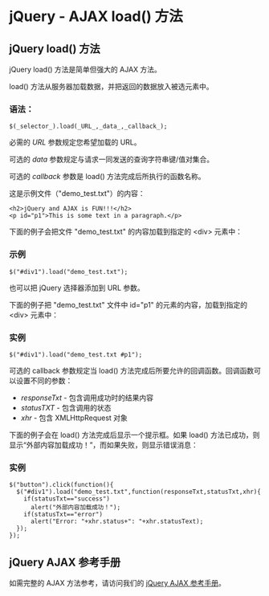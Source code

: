 
# jQuery - AJAX load() 方法




## jQuery load() 方法

jQuery load() 方法是简单但强大的 AJAX 方法。

load() 方法从服务器加载数据，并把返回的数据放入被选元素中。

### 语法：

```
$(_selector_).load(_URL_,_data_,_callback_);
```

必需的 _URL_ 参数规定您希望加载的 URL。

可选的 _data_ 参数规定与请求一同发送的查询字符串键/值对集合。

可选的 _callback_ 参数是 load() 方法完成后所执行的函数名称。

这是示例文件（"demo_test.txt"）的内容：

```
<h2>jQuery and AJAX is FUN!!!</h2>
<p id="p1">This is some text in a paragraph.</p>

```

下面的例子会把文件 "demo_test.txt" 的内容加载到指定的 &lt;div&gt; 元素中：

### 示例

```
$("#div1").load("demo_test.txt");
```



也可以把 jQuery 选择器添加到 URL 参数。

下面的例子把 "demo_test.txt" 文件中 id="p1" 的元素的内容，加载到指定的 &lt;div&gt; 元素中：

### 实例

```
$("#div1").load("demo_test.txt #p1");
```



可选的 callback 参数规定当 load() 方法完成后所要允许的回调函数。回调函数可以设置不同的参数：

*   _responseTxt_ - 包含调用成功时的结果内容
*   _statusTXT_ - 包含调用的状态
*   _xhr_ - 包含 XMLHttpRequest 对象

下面的例子会在 load() 方法完成后显示一个提示框。如果 load() 方法已成功，则显示“外部内容加载成功！”，而如果失败，则显示错误消息：

### 实例

```
$("button").click(function(){
  $("#div1").load("demo_test.txt",function(responseTxt,statusTxt,xhr){
    if(statusTxt=="success")
      alert("外部内容加载成功！");
    if(statusTxt=="error")
      alert("Error: "+xhr.status+": "+xhr.statusText);
  });
});

```



## jQuery AJAX 参考手册

如需完整的 AJAX 方法参考，请访问我们的 [jQuery AJAX 参考手册](/jquery/jquery_ref_ajax.asp "jQuery 参考手册 - Ajax")。




